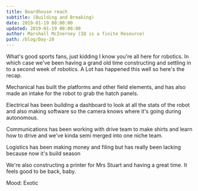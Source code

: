 ```yaml
---
title: Boardhouse reach
subtitle: (Building and Breaking)
date: 2019-01-19 00:00:00
updated: 2019-01-19 00:00:00
author: Marshall McInerney (IQ is a finite Resource)
path: /blog/Day-20
---
```


What's good sports fans, just kidding I know you're all here for robotics. In which case we've been having a grand old time constructing and settling in to a second week of robotics. A Lot has happened this well so here's the recap.

Mechanical has built the platforms and other field elements, and has also made an intake for the robot to grab the hatch panels.

Electrical has been building a dashboard to look at all the stats of the robot and also making software so the camera knows where it's going during autonomous.

Communications has been working with drive team to make shirts and learn how to drive and we've kinda semi merged into one niche team.

Logistics has been making money and filing but has really been lacking because now it's build season

We're also constructing a printer for Mrs Stuart and having a great time. It feels good to be back, baby.

Mood: Exotic
